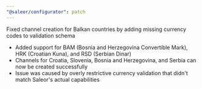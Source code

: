 ```yaml
---
"@saleor/configurator": patch
---
```


Fixed channel creation for Balkan countries by adding missing currency codes to validation schema

- Added support for BAM (Bosnia and Herzegovina Convertible Mark), HRK (Croatian Kuna), and RSD (Serbian Dinar)
- Channels for Croatia, Slovenia, Bosnia and Herzegovina, and Serbia can now be created successfully
- Issue was caused by overly restrictive currency validation that didn't match Saleor's actual capabilities

